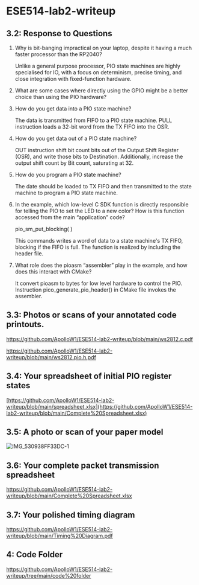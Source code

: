 # ESE514-lab2-writeup
## 3.2: Response to Questions
1. Why is bit-banging impractical on your laptop, despite it having a much faster processor than the RP2040?

    Unlike a general purpose processor, PIO state machines are highly specialised for IO, with a focus on determinism, precise timing, and close integration with fixed-function hardware.

2. What are some cases where directly using the GPIO might be a better choice than using the PIO hardware?

3. How do you get data into a PIO state machine?

   The data is transmitted from FIFO to a PIO state machine. PULL instruction loads a 32-bit word from the TX FIFO into the OSR.

4. How do you get data out of a PIO state machine?

    OUT instruction shift bit count bits out of the Output Shift Register (OSR), and write those bits to Destination. Additionally, increase the output shift count by Bit count, saturating at 32.

5. How do you program a PIO state machine?

    The date should be loaded to TX FIFO and then transmitted to the state machine to program a PIO state machine.

6. In the example, which low-level C SDK function is directly responsible for telling the PIO to set the LED to a new color? How is this function accessed from the main “application” code?

    pio_sm_put_blocking( )

    This commands writes a word of data to a state machine's TX FIFO, blocking if the FIFO is full. The function is realized by including the header file.

7. What role does the pioasm “assembler” play in the example, and how does this interact with CMake?

    It convert pioasm to bytes for low level hardware to control the PIO. Instruction pico_generate_pio_header() in CMake file invokes the assembler.

## 3.3: Photos or scans of your annotated code printouts.
https://github.com/ApolloW1/ESE514-lab2-writeup/blob/main/ws2812.c.pdf

https://github.com/ApolloW1/ESE514-lab2-writeup/blob/main/ws2812.pio.h.pdf

## 3.4: Your spreadsheet of initial PIO register states
[https://github.com/ApolloW1/ESE514-lab2-writeup/blob/main/spreadsheet.xlsx](https://github.com/ApolloW1/ESE514-lab2-writeup/blob/main/Complete%20Spreadsheet.xlsx)
## 3.5: A photo or scan of your paper model

![IMG_530938FF33DC-1](https://user-images.githubusercontent.com/114015725/196051142-607c1e6f-e3ce-4ddc-8d76-44df9e28644e.jpeg)

## 3.6: Your complete packet transmission spreadsheet
https://github.com/ApolloW1/ESE514-lab2-writeup/blob/main/Complete%20Spreadsheet.xlsx

## 3.7: Your polished timing diagram
https://github.com/ApolloW1/ESE514-lab2-writeup/blob/main/Timing%20Diagram.pdf

##

## 4: Code Folder
https://github.com/ApolloW1/ESE514-lab2-writeup/tree/main/code%20folder
